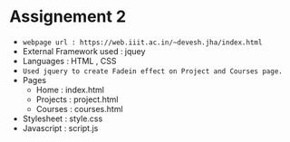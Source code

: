 # Assignement 2

* `webpage url : https://web.iiit.ac.in/~devesh.jha/index.html`
* External Framework used : jquey
* Languages : HTML , CSS
* `Used jquery to create Fadein effect on Project and Courses page.`
* Pages 
    * Home : index.html
    * Projects : project.html
    * Courses : courses.html
* Stylesheet : style.css
* Javascript : script.js
